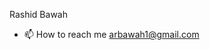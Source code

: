 Rashid Bawah

- 📫 How to reach me arbawah1@gmail.com

<!---
rbawah/rbawah is a ✨ special ✨ repository because its `README.md` (this file) appears on your GitHub profile.
You can click the Preview link to take a look at your changes.
--->
